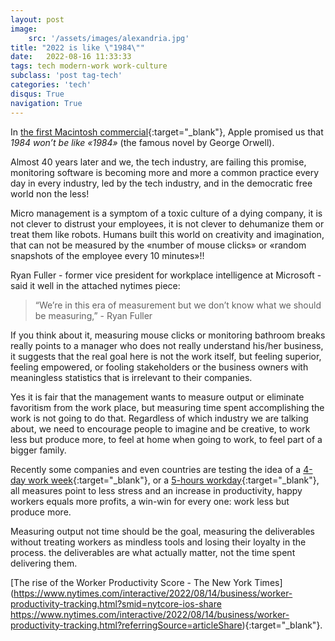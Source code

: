 ```yaml
---
layout: post
image: 
    src: '/assets/images/alexandria.jpg'
title: "2022 is like \"1984\""
date:   2022-08-16 11:33:33
tags: tech modern-work work-culture
subclass: 'post tag-tech'
categories: 'tech'
disqus: True
navigation: True
---
```


In [the first Macintosh commercial](https://youtu.be/VtvjbmoDx-I){:target="_blank"}, Apple promised us that *1984 won’t be like «1984»* (the famous novel by George Orwell).

Almost 40 years later and we, the tech industry, are failing this promise, monitoring software is becoming more and more a common practice every day in every industry, led by the tech industry, and in the democratic free world non the less!

Micro management is a symptom of a toxic culture of a dying company, it is not clever to distrust your employees, it is not clever to dehumanize them or treat them like robots. Humans built this world on creativity and imagination, that can not be measured by the «number of mouse clicks» or «random snapshots of the employee every 10 minutes»!!

 Ryan Fuller - former vice president for workplace intelligence at Microsoft - said it well in the attached nytimes piece:

 > “We’re in this era of measurement but we don’t know what we should be measuring,” - Ryan Fuller

If you think about it, measuring mouse clicks or monitoring bathroom breaks really points to a manager who does not really understand his/her business, it suggests that the real goal here is not the work itself, but feeling superior, feeling empowered, or fooling stakeholders or the business owners with meaningless statistics that is irrelevant to their companies.

Yes it is fair that the management wants to measure output or eliminate favoritism from the work place, but measuring time spent accomplishing the work is not going to do that. Regardless of which industry we are talking about, we need to encourage people to imagine and be creative, to work less but produce more, to feel at home when going to work, to feel part of a bigger family.

Recently some companies and even countries are testing the idea of a [4-day work week](https://youtu.be/h6-VjiRItoM){:target="_blank"}, or a [5-hours workday](https://youtu.be/vgCFzlSHPZg){:target="_blank"}, all measures point to less stress and an increase in productivity, happy workers equals more profits, a win-win for every one: work less but produce more.

Measuring output not time should be the goal, measuring the deliverables without treating workers as mindless tools and losing their loyalty in the process. the deliverables are what actually matter, not the time spent delivering them.

[The rise of the Worker Productivity Score - The New York Times](https://www.nytimes.com/interactive/2022/08/14/business/worker-productivity-tracking.html?smid=nytcore-ios-share https://www.nytimes.com/interactive/2022/08/14/business/worker-productivity-tracking.html?referringSource=articleShare){:target="_blank"}.
